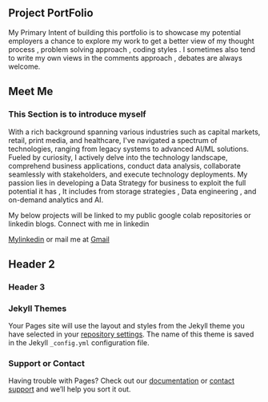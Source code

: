 ## Project PortFolio

My Primary Intent of building this portfolio is to showcase my potential employers a chance to explore my work to get a better view of my thought process , problem solving approach , coding styles . I sometimes also tend to write my own views in the comments approach , debates are always welcome.

## Meet Me
### This Section is to introduce myself


With a rich background spanning various industries such as capital markets, retail, print media, and healthcare, I've navigated a spectrum of technologies, ranging from legacy systems to advanced AI/ML solutions. Fueled by curiosity, I actively delve into the technology landscape, comprehend business applications, conduct data analysis, collaborate seamlessly with stakeholders, and execute technology deployments. My passion lies in developing a Data Strategy for business
to exploit the full potential it has , It includes from storage strategies , Data engineering , and on-demand analytics and AI.

My below projects will be linked to my public google colab repositories or linkedin blogs.
Connect with me in linkedin 

[Mylinkedin](https://www.linkedin.com/in/syed-asif-ahmed-86709369/)
or
mail me at [Gmail](syedasif.responds@gmail.com)

## Header 2
### Header 3





### Jekyll Themes

Your Pages site will use the layout and styles from the Jekyll theme you have selected in your [repository settings](https://github.com/AsifAh/MyPortFolio/settings/pages). The name of this theme is saved in the Jekyll `_config.yml` configuration file.

### Support or Contact

Having trouble with Pages? Check out our [documentation](https://docs.github.com/categories/github-pages-basics/) or [contact support](https://support.github.com/contact) and we’ll help you sort it out.
